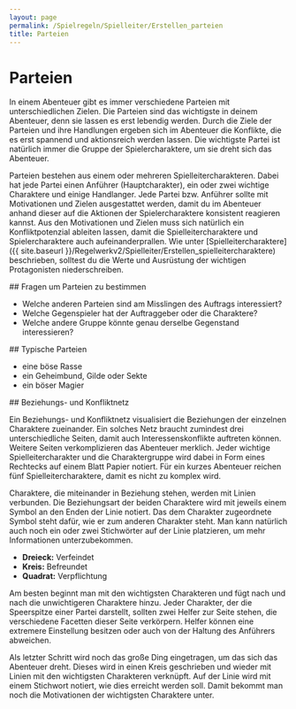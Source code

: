 ```yaml
---
layout: page
permalink: /Spielregeln/Spielleiter/Erstellen_parteien
title: Parteien
---
```


# Parteien

In einem Abenteuer gibt es immer verschiedene Parteien mit unterschiedlichen Zielen. Die Parteien sind das wichtigste in deinem Abenteuer, denn sie lassen es erst lebendig werden. Durch die Ziele der Parteien und ihre Handlungen ergeben sich im Abenteuer die Konflikte, die es erst spannend und aktionsreich werden lassen. Die wichtigste Partei ist natürlich immer die Gruppe der Spielercharaktere, um sie dreht sich das Abenteuer.

Parteien bestehen aus einem oder mehreren Spielleitercharakteren. Dabei hat jede Partei einen Anführer (Hauptcharakter), ein oder zwei wichtige Charaktere und einige Handlanger. Jede Partei bzw. Anführer sollte mit Motivationen und Zielen ausgestattet werden, damit du im Abenteuer anhand dieser auf die Aktionen der Spielercharaktere konsistent reagieren kannst. Aus den Motivationen und Zielen muss sich natürlich ein Konfliktpotenzial ableiten lassen, damit die Spielleitercharaktere und Spielercharaktere auch aufeinanderprallen. Wie unter [Spielleitercharaktere]({{ site.baseurl }}/Regelwerkv2/Spielleiter/Erstellen_spielleitercharaktere) beschrieben, solltest du die Werte und Ausrüstung der wichtigen Protagonisten niederschreiben.

<div class="hinweis">
## Fragen um Parteien zu bestimmen

- Welche anderen Parteien sind am Misslingen des Auftrags interessiert?
- Welche Gegenspieler hat der Auftraggeber oder die Charaktere?
- Welche andere Gruppe könnte genau derselbe Gegenstand interessieren?

</div>
<div class="hinweis">
## Typische Parteien

- eine böse Rasse
- ein Geheimbund, Gilde oder Sekte
- ein böser Magier

</div>
## Beziehungs- und Konfliktnetz

Ein Beziehungs- und Konfliktnetz visualisiert die Beziehungen der einzelnen Charaktere zueinander. Ein solches Netz braucht zumindest drei unterschiedliche Seiten, damit auch Interessenskonflikte auftreten können. Weitere Seiten verkomplizieren das Abenteuer merklich. Jeder wichtige Spielleitercharakter und die Charaktergruppe wird dabei in Form eines Rechtecks auf einem Blatt Papier notiert. Für ein kurzes Abenteuer reichen fünf Spielleitercharaktere, damit es nicht zu komplex wird.

Charaktere, die miteinander in Beziehung stehen, werden mit Linien verbunden. Die Beziehungsart der beiden Charaktere wird mit jeweils einem Symbol an den Enden der Linie notiert. Das dem Charakter zugeordnete Symbol steht dafür, wie er zum anderen Charakter steht. Man kann natürlich auch noch ein oder zwei Stichwörter auf der Linie platzieren, um mehr Informationen unterzubekommen.

- **Dreieck:** Verfeindet
- **Kreis:** Befreundet
- **Quadrat:** Verpflichtung

Am besten beginnt man mit den wichtigsten Charakteren und fügt nach und nach die unwichtigeren Charaktere hinzu. Jeder Charakter, der die Speerspitze einer Partei darstellt, sollten zwei Helfer zur Seite stehen, die verschiedene Facetten dieser Seite verkörpern. Helfer können eine extremere Einstellung besitzen oder auch von der Haltung des Anführers abweichen.

Als letzter Schritt wird noch das große Ding eingetragen, um das sich das Abenteuer dreht. Dieses wird in einen Kreis geschrieben und wieder mit Linien mit den wichtigsten Charakteren verknüpft. Auf der Linie wird mit einem Stichwort notiert, wie dies erreicht werden soll. Damit bekommt man noch die Motivationen der wichtigsten Charaktere unter.

